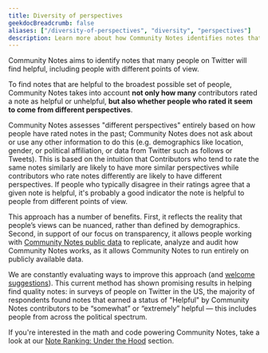 ```yaml
---
title: Diversity of perspectives
geekdocBreadcrumb: false
aliases: ["/diversity-of-perspectives", "diversity", "perspectives"]
description: Learn more about how Community Notes identifies notes that many people on Twitter will find helpful, including people with different points of view.
---
```


Community Notes aims to identify notes that many people on Twitter will find helpful, including people with different points of view.

To find notes that are helpful to the broadest possible set of people, Community Notes takes into account **not only how many** contributors rated a note as helpful or unhelpful, **but also whether people who rated it seem to come from different perspectives**.

Community Notes assesses "different perspectives" entirely based on how people have rated notes in the past; Community Notes does not ask about or use any other information to do this (e.g. demographics like location, gender, or political affiliation, or data from Twitter such as follows or Tweets). This is based on the intuition that Contributors who tend to rate the same notes similarly are likely to have more similar perspectives while contributors who rate notes differently are likely to have different perspectives. If people who typically disagree in their ratings agree that a given note is helpful, it's probably a good indicator the note is helpful to people from different points of view.

This approach has a number of benefits. First, it reflects the reality that people’s views can be nuanced, rather than defined by demographics. Second, in support of our focus on transparency, it allows people working with [Community Notes public data](../data) to replicate, analyze and audit how Community Notes works, as it allows Community Notes to run entirely on publicly available data.

We are constantly evaluating ways to improve this approach (and [welcome suggestions](../feedback)). This current method has shown promising results in helping find quality notes: in surveys of people on Twitter in the US, the majority of respondents found notes that earned a status of "Helpful" by Community Notes contributors to be “somewhat” or “extremely” helpful — this includes people from across the political spectrum.

If you're interested in the math and code powering Community Notes, take a look at our [Note Ranking: Under the Hood](../note-ranking/) section.
